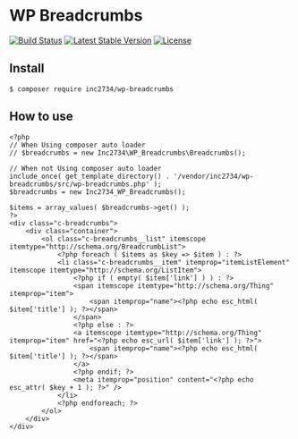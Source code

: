 # WP Breadcrumbs

[![Build Status](https://travis-ci.org/inc2734/wp-breadcrumbs.svg?branch=master)](https://travis-ci.org/inc2734/wp-breadcrumbs)
[![Latest Stable Version](https://poser.pugx.org/inc2734/wp-breadcrumbs/v/stable)](https://packagist.org/packages/inc2734/wp-breadcrumbs)
[![License](https://poser.pugx.org/inc2734/wp-breadcrumbs/license)](https://packagist.org/packages/inc2734/wp-breadcrumbs)

## Install
```
$ composer require inc2734/wp-breadcrumbs
```

## How to use
```
<?php
// When Using composer auto loader
// $breadcrumbs = new Inc2734\WP_Breadcrumbs\Breadcrumbs();

// When not Using composer auto loader
include_once( get_template_directory() . '/vendor/inc2734/wp-breadcrumbs/src/wp-breadcrumbs.php' );
$breadcrumbs = new Inc2734_WP_Breadcrumbs();

$items = array_values( $breadcrumbs->get() );
?>
<div class="c-breadcrumbs">
	<div class="container">
		<ol class="c-breadcrumbs__list" itemscope itemtype="http://schema.org/BreadcrumbList">
			<?php foreach ( $items as $key => $item ) : ?>
			<li class="c-breadcrumbs__item" itemprop="itemListElement" itemscope itemtype="http://schema.org/ListItem">
				<?php if ( empty( $item['link'] ) ) : ?>
				<span itemscope itemtype="http://schema.org/Thing" itemprop="item">
					<span itemprop="name"><?php echo esc_html( $item['title'] ); ?></span>
				</span>
				<?php else : ?>
				<a itemscope itemtype="http://schema.org/Thing" itemprop="item" href="<?php echo esc_url( $item['link'] ); ?>">
					<span itemprop="name"><?php echo esc_html( $item['title'] ); ?></span>
				</a>
				<?php endif; ?>
				<meta itemprop="position" content="<?php echo esc_attr( $key + 1 ); ?>" />
			</li>
			<?php endforeach; ?>
		</ol>
	</div>
</div>
```
